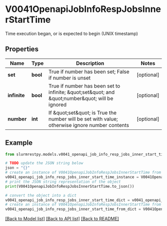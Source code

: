 # V0041OpenapiJobInfoRespJobsInnerStartTime

Time execution began, or is expected to begin (UNIX timestamp)

## Properties

Name | Type | Description | Notes
------------ | ------------- | ------------- | -------------
**set** | **bool** | True if number has been set; False if number is unset | [optional]
**infinite** | **bool** | True if number has been set to infinite; \&quot;set\&quot; and \&quot;number\&quot; will be ignored | [optional]
**number** | **int** | If \&quot;set\&quot; is True the number will be set with value; otherwise ignore number contents | [optional]

## Example

```python
from slurmrestpy.models.v0041_openapi_job_info_resp_jobs_inner_start_time import V0041OpenapiJobInfoRespJobsInnerStartTime

# TODO update the JSON string below
json = "{}"
# create an instance of V0041OpenapiJobInfoRespJobsInnerStartTime from a JSON string
v0041_openapi_job_info_resp_jobs_inner_start_time_instance = V0041OpenapiJobInfoRespJobsInnerStartTime.from_json(json)
# print the JSON string representation of the object
print(V0041OpenapiJobInfoRespJobsInnerStartTime.to_json())

# convert the object into a dict
v0041_openapi_job_info_resp_jobs_inner_start_time_dict = v0041_openapi_job_info_resp_jobs_inner_start_time_instance.to_dict()
# create an instance of V0041OpenapiJobInfoRespJobsInnerStartTime from a dict
v0041_openapi_job_info_resp_jobs_inner_start_time_from_dict = V0041OpenapiJobInfoRespJobsInnerStartTime.from_dict(v0041_openapi_job_info_resp_jobs_inner_start_time_dict)
```
[[Back to Model list]](../README.md#documentation-for-models) [[Back to API list]](../README.md#documentation-for-api-endpoints) [[Back to README]](../README.md)


